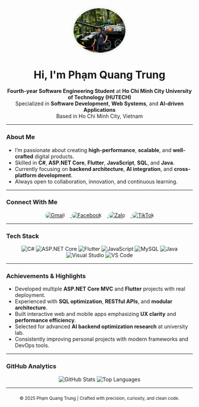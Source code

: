 <p align="center">
  <img src="images/avatar.png" alt="Pham Quang Trung" width="140" style="border-radius: 50%; object-fit: cover; box-shadow: 0 0 10px rgba(0,0,0,0.15);" />
</p>

<h1 align="center">Hi, I'm Phạm Quang Trung</h1>
<p align="center">
  <strong>Fourth-year Software Engineering Student</strong> at <strong>Ho Chi Minh City University of Technology (HUTECH)</strong><br/>
  Specialized in <strong>Software Development</strong>, <strong>Web Systems</strong>, and <strong>AI-driven Applications</strong><br/>
  Based in Ho Chi Minh City, Vietnam
</p>

---

### About Me
- I’m passionate about creating **high-performance**, **scalable**, and **well-crafted** digital products.  
- Skilled in **C#**, **ASP.NET Core**, **Flutter**, **JavaScript**, **SQL**, and **Java**.  
- Currently focusing on **backend architecture**, **AI integration**, and **cross-platform development**.  
- Always open to collaboration, innovation, and continuous learning.

---

### Connect With Me
<p align="center"> <a href="mailto:phamquangtrung4504@gmail.com" target="_blank"> <img src="https://cdn-icons-png.flaticon.com/512/732/732200.png" alt="Gmail" width="48" height="48" style="border-radius:10px; margin-right:15px;"/> </a> <a href="https://www.facebook.com/pqtrung72" target="_blank"> <img src="https://cdn-icons-png.flaticon.com/512/5968/5968764.png" alt="Facebook" width="48" height="48" style="border-radius:10px; margin-right:15px;"/> </a> <a href="https://zalo.me/0326658276" target="_blank"> <img src="https://upload.wikimedia.org/wikipedia/commons/9/91/Icon_of_Zalo.svg" alt="Zalo" width="48" height="48" style="border-radius:10px; margin-right:15px;"/> </a> <a href="https://www.tiktok.com/@trungdicodedao" target="_blank"> <img src="https://cdn-icons-png.flaticon.com/512/3046/3046121.png" alt="TikTok" width="48" height="48" style="border-radius:10px;"/> </a> </p>

---

### Tech Stack
<p align="center">
  <img src="https://cdn.jsdelivr.net/gh/devicons/devicon/icons/csharp/csharp-original.svg" width="50" height="50" alt="C#" />
  <img src="https://cdn.jsdelivr.net/gh/devicons/devicon/icons/dotnetcore/dotnetcore-original.svg" width="50" height="50" alt="ASP.NET Core" />
  <img src="https://cdn.jsdelivr.net/gh/devicons/devicon/icons/flutter/flutter-original.svg" width="50" height="50" alt="Flutter" />
  <img src="https://cdn.jsdelivr.net/gh/devicons/devicon/icons/javascript/javascript-original.svg" width="50" height="50" alt="JavaScript" />
  <img src="https://cdn.jsdelivr.net/gh/devicons/devicon/icons/mysql/mysql-original.svg" width="50" height="50" alt="MySQL" />
  <img src="https://cdn.jsdelivr.net/gh/devicons/devicon/icons/java/java-original.svg" width="50" height="50" alt="Java" />
  <img src="https://cdn.jsdelivr.net/gh/devicons/devicon/icons/visualstudio/visualstudio-plain.svg" width="50" height="50" alt="Visual Studio" />
  <img src="https://cdn.jsdelivr.net/gh/devicons/devicon/icons/vscode/vscode-original.svg" width="50" height="50" alt="VS Code" />
</p>

---

### Achievements & Highlights
-  Developed multiple **ASP.NET Core MVC** and **Flutter** projects with real deployment.  
-  Experienced with **SQL optimization**, **RESTful APIs**, and **modular architecture**.  
-  Built interactive web and mobile apps emphasizing **UX clarity** and **performance efficiency**.  
-  Selected for advanced **AI backend optimization research** at university lab.  
-  Consistently improving personal projects with modern frameworks and DevOps tools.

---

### GitHub Analytics
<p align="center">
  <img height="180" src="https://github-readme-stats.vercel.app/api?username=PhamQuangTrung4504&show_icons=true&hide_border=true&include_all_commits=true&count_private=true" alt="GitHub Stats" />
  <img height="180" src="https://github-readme-stats.vercel.app/api/top-langs/?username=PhamQuangTrung4504&layout=compact&hide_border=true" alt="Top Languages" />
</p>

---

<p align="center">
  <sub>© 2025 Phạm Quang Trung | Crafted with precision, curiosity, and clean code.</sub>
</p>
